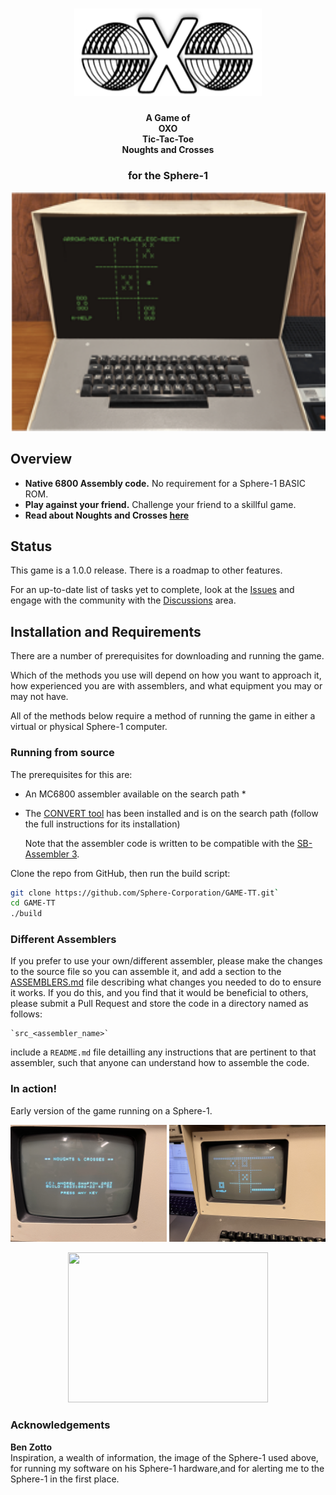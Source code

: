 <h1 align="center">
	<img
		width="300"
		alt="OXO/TTT Logo"
		src="./images/logo.png">
</h1>

<h4 align="center">
	A Game of<br>OXO 
    <br>Tic-Tac-Toe<br>Noughts and Crosses
    <h3 align="center">for the Sphere-1</h3>
</h4>




<p align="center">
	<img src="./images/in-play-sphere.png" width="550">
</p>

## Overview

- **Native 6800 Assembly code.** No requirement for a Sphere-1 BASIC ROM.
- **Play against your friend.** Challenge your friend to a skillful game.
- **Read about Noughts and Crosses [here](https://en.wikipedia.org/wiki/Tic-tac-toe)**


## Status
This game is a 1.0.0 release. There is a roadmap to other features.

For an up-to-date list of tasks yet to complete, look at the [Issues](https://github.com/Sphere-Corporation/GAME-TT/issues) and engage with the community with the [Discussions](https://github.com/Sphere-Corporation/GAME-TT/discussions/20) area.

## Installation and Requirements

There are a number of prerequisites for downloading and running the game.

Which of the methods you use will depend on how you want to approach it, how experienced you are with assemblers, and what equipment you may or may not have.

All of the methods below require a method of running the game in either a virtual or physical Sphere-1 computer.

### Running from source

The prerequisites for this are:
 -  An MC6800 assembler available on the search path *
 -  The [CONVERT tool](https://github.com/Sphere-Corporation/CONVERT) has been installed and is on the search path (follow the full instructions for its installation)

	Note that the assembler code is written to be compatible with the [SB-Assembler 3](https://www.sbprojects.net/sbasm/).


Clone the repo from GitHub, then run the build script:

```sh
git clone https://github.com/Sphere-Corporation/GAME-TT.git`
cd GAME-TT
./build
```

### Different Assemblers
If you prefer to use your own/different assembler, please make the changes to the source file so you can assemble it, and add a section to the [ASSEMBLERS.md](doc/ASSEMBLERS/ASSEMBLERS.md) file describing what changes you needed to do to ensure it works. If you do this, and you find that it would be beneficial to others, please submit a Pull Request and store the code in a directory named as follows:

	`src_<assembler_name>`

include a `README.md` file detailling any instructions that are pertinent to that assembler, such that anyone can understand how to assemble the code.

### In action!

Early version of the game running on a Sphere-1.

<p align="center">
	<img src="./images/Sphere1.JPG" width="250">
	<img src="./images/Sphere2.JPG" width="250">
</p>

<p align="center">
  <img  src="./images/SphereOXO.gif" width="320" height="240">
</p>

### Acknowledgements 

**Ben Zotto**<br>
Inspiration, a wealth of information, the image of the Sphere-1 used above, for running my software on his Sphere-1 hardware,and for alerting me to the Sphere-1 in the first place.

